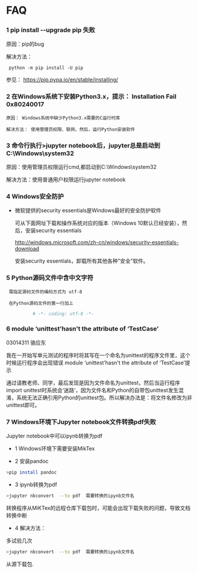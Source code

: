 
# FAQ 

### 1 pip install  --upgrade pip 失败 

  原因：pip的bug
 
  解决方法：
    
     python -m pip install -U pip
 
  参见： https://pip.pypa.io/en/stable/installing/

### 2 在Windows系统下安装Python3.x，提示： Installation Fail 0x80240017

    原因： Windows系统中缺少Python3.x需要的C运行时库

    解决方法： 使用管理员权限、联网，然后，运行Python安装软件 

### 3 命令行执行>jupyter notebook后，jupyter总是启动到C:\Windows\system32

   原因：使用管理员权限运行cmd,都启动到C:\Windows\system32

   解决方法：使用普通用户权限运行jupyter notebook

### 4 Windows安全防护

   *  微软提供的security essentials是Windows最好的安全防护软件
  
        可从下面网址下载和操作系统对应的版本（Windows 10默认已经安装），然后，安装security essentials

        http://windows.microsoft.com/zh-cn/windows/security-essentials-download
      
        安装security essentials，卸载所有其他各种"安全”软件。
   
### 5 Python源码文件中含中文字符

     需指定源码文件的编码方式为 utf-8

     在Python源码文件的第一行加上

 ```python
	       # -*- coding: utf-8 -*-
 ```

### 6 module ‘unittest’hasn't the attribute of ‘TestCase’

03014311 骆应东

我在一开始写单元测试的程序时将其写在一个命名为unittest的程序文件里，这个时候运行程序会出现错误 module ‘unittest’hasn't the attribute of ‘TestCase’提示

通过请教老师、同学，最后发现是因为文件命名为unittest，然后当运行程序import unittest时系统会‘迷路’，因为文件名和Python的自带包unittest发生混淆，系统无法正确引用Python的unittest包。所以解决办法是：将文件名修改为非unittest即可。


### 7 Windows环境下Jupyter notebook文件转换pdf失败

Jupyter notebook中可以ipynb转换为pdf

* 1 Windows环境下需要安装MikTex

* 2 安装pandoc

```bash
>pip install pandoc
```

* 3 ipynb转换为pdf

```bash
>jupyter nbconvert  --to pdf  需要转换的ipynb文件名
```

转换程序从MiKTex的远程仓库下载包时，可能会出现下载失败的问题，导致文档转换中断

* 4 解决方法：

多试验几次

```bash   
>jupyter nbconvert  --to pdf  需要转换的ipynb文件名
```

从源下载包.


